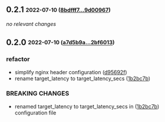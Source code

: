## **0.2.1** <sub><sup>2022-07-10 ([8bdfff7...9d00967](https://github.com/bastidest/video-stream-http-proxy/compare/8bdfff7...9d00967?diff=split))</sup></sub>

*no relevant changes*

## **0.2.0** <sub><sup>2022-07-10 ([a7d5b9a...2bf6013](https://github.com/bastidest/video-stream-http-proxy/compare/a7d5b9a...2bf6013?diff=split))</sup></sub>

### refactor
*  simplify nginx header configuration ([d95692f](https://github.com/bastidest/video-stream-http-proxy/commit/d95692f))
*  rename target\_latency to target\_latency\_secs ([1b2bc7b](https://github.com/bastidest/video-stream-http-proxy/commit/1b2bc7b))


### BREAKING CHANGES
*  renamed target\_latency to target\_latency\_secs in ([1b2bc7b](https://github.com/bastidest/video-stream-http-proxy/commit/1b2bc7b))<br>configuration file

